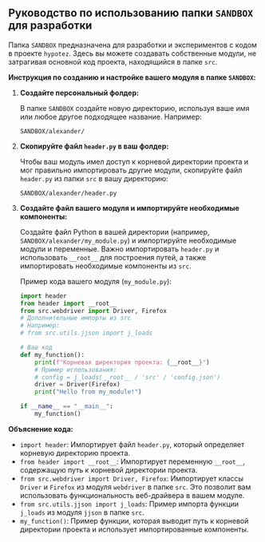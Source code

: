 ## Руководство по использованию папки `SANDBOX` для разработки

Папка `SANDBOX` предназначена для разработки и экспериментов с кодом в проекте `hypotez`. Здесь вы можете создавать собственные модули, не затрагивая основной код проекта, находящийся в папке `src`.

**Инструкция по созданию и настройке вашего модуля в папке `SANDBOX`:**

1.  **Создайте персональный фолдер:**

    В папке `SANDBOX` создайте новую директорию, используя ваше имя или любое другое подходящее название. Например:

    ```
    SANDBOX/alexander/
    ```

2.  **Скопируйте файл `header.py` в ваш фолдер:**

    Чтобы ваш модуль имел доступ к корневой директории проекта и мог правильно импортировать другие модули, скопируйте файл `header.py` из папки `src` в вашу директорию:

    ```
    SANDBOX/alexander/header.py
    ```

3.  **Создайте файл вашего модуля и импортируйте необходимые компоненты:**

    Создайте файл Python в вашей директории (например, `SANDBOX/alexander/my_module.py`) и импортируйте необходимые модули и переменные. Важно импортировать `header.py` и использовать `__root__` для построения путей, а также импортировать необходимые компоненты из `src`.

    Пример кода вашего модуля (`my_module.py`):

    ```python
    import header
    from header import __root__
    from src.webdriver import Driver, Firefox
    # Дополнительные импорты из src
    # Например:
    # from src.utils.jjson import j_loads

    # Ваш код
    def my_function():
        print(f"Корневая директория проекта: {__root__}")
        # Пример использования:
        # config = j_loads(__root__ / 'src' / 'config.json')
        driver = Driver(Firefox)
        print("Hello from my_module!")

    if __name__ == "__main__":
        my_function()
    ```

**Объяснение кода:**

*   `import header`: Импортирует файл `header.py`, который определяет корневую директорию проекта.
*   `from header import __root__`: Импортирует переменную `__root__`, содержащую путь к корневой директории проекта.
*   `from src.webdriver import Driver, Firefox`: Импортирует классы `Driver` и `Firefox` из модуля `webdriver` в папке `src`.  Это позволит вам использовать функциональность веб-драйвера в вашем модуле.
*   `from src.utils.jjson import j_loads`: Пример импорта функции `j_loads` из модуля `jjson` в папке `src`.
*   `my_function()`:  Пример функции, которая выводит путь к корневой директории проекта и использует импортированные компоненты.

